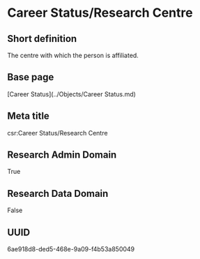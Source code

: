 # Career Status/Research Centre
## Short definition
The centre with which the person is affiliated.
## Base page
[Career Status](../Objects/Career Status.md)
## Meta title
csr:Career Status/Research Centre
## Research Admin Domain
True
## Research Data Domain
False
## UUID
6ae918d8-ded5-468e-9a09-f4b53a850049
